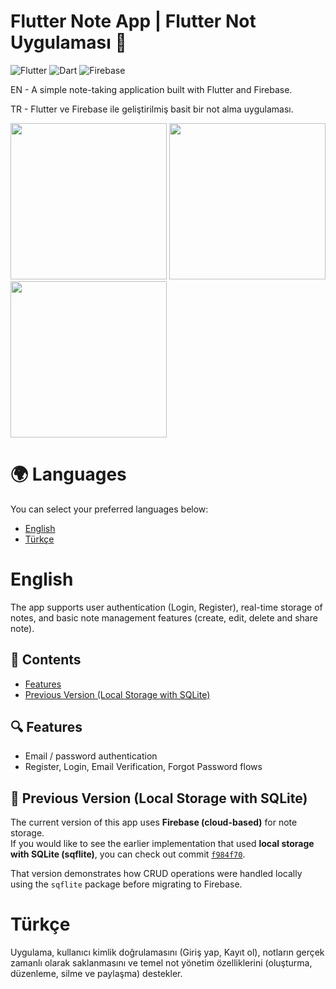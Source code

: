 # Flutter Note App | Flutter Not Uygulaması 📝

![Flutter](https://img.shields.io/badge/Flutter-3.29.3-blue?logo=flutter)
![Dart](https://img.shields.io/badge/Dart-3.7.2-blue?logo=dart)
![Firebase](https://img.shields.io/badge/Firebase-orange?logo=firebase)

EN - A simple note-taking application built with Flutter and Firebase. 

TR - Flutter ve Firebase ile geliştirilmiş basit bir not alma uygulaması.

<p float="left">
  <img src="https://i.imgur.com/eiQrKXd.png" width="250" />
  <img src="https://i.imgur.com/PAfsoMg.png" width="250" />
  <img src="https://i.imgur.com/FBHwMc2.png" width="250" />
</p>

# 🌍 Languages
You can select your preferred languages below:

- [English](#English)
- [Türkçe](#Türkçe)

# English

The app supports user authentication (Login, Register), real-time storage of notes, and basic note management features (create, edit, delete and share note).

## 🧾 Contents
- [Features](#-features)
- [Previous Version (Local Storage with SQLite)](#-previous-version-local-storage-with-sqLite)

## 🔍 Features
- Email / password authentication
- Register, Login, Email Verification, Forgot Password flows

## 💾 Previous Version (Local Storage with SQLite)

The current version of this app uses **Firebase (cloud-based)** for note storage.  
If you would like to see the earlier implementation that used **local storage with SQLite (sqflite)**, you can check out commit [`f984f70`](https://github.com/Mali03/FlutterNoteApp/commit/f984f70).  

That version demonstrates how CRUD operations were handled locally using the `sqflite` package before migrating to Firebase.

# Türkçe

Uygulama, kullanıcı kimlik doğrulamasını (Giriş yap, Kayıt ol), notların gerçek zamanlı olarak saklanmasını ve temel not yönetim özelliklerini (oluşturma, düzenleme, silme ve paylaşma) destekler.
